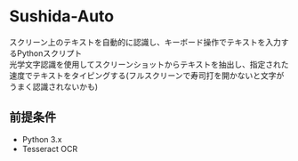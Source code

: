 # Sushida-Auto
スクリーン上のテキストを自動的に認識し、キーボード操作でテキストを入力するPythonスクリプト<br>
光学文字認識を使用してスクリーンショットからテキストを抽出し、指定された速度でテキストをタイピングする(フルスクリーンで寿司打を開かないと文字がうまく認識されないかも)

## 前提条件

- Python 3.x
- Tesseract OCR
